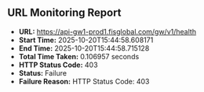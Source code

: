 ## URL Monitoring Report

- **URL:** https://api-gw1-prod1.fisglobal.com/gw/v1/health
- **Start Time:** 2025-10-20T15:44:58.608171
- **End Time:** 2025-10-20T15:44:58.715128
- **Total Time Taken:** 0.106957 seconds
- **HTTP Status Code:** 403
- **Status:** Failure
- **Failure Reason:** HTTP Status Code: 403
